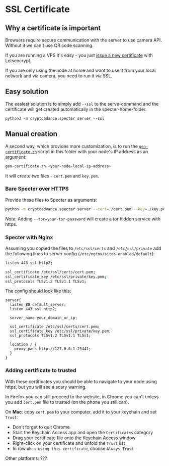 # SSL Certificate
## Why a certificate is important

Browsers require secure communication with the server to use camera API. Without it we can't use QR code scanning.

If you are running a VPS it's easy - you just [issue a new certificate](./reverse-proxy.md#adding-https) with Letsencrypt.

If you are only using the node at home and want to use it from your local network and via camera, you need to run it via SSL.

## Easy solution

The easiest solution is to simply add `--ssl` to the serve-command and the certificate will get created automatically in the specter-home-folder.
```
python3 -m cryptoadance.specter server --ssl
```

## Manual creation


A second way, which provides more customization, is to run the [`gen-certificate.sh`](gen-certificate.sh) script in this folder with your node's IP address as an argument:

```sh
gen-certificate.sh <your-node-local-ip-address>
```

It will create two files - `cert.pem` and `key.pem`.

### Bare Specter over HTTPS

Provide these files to Specter as arguments:

```sh
python -m cryptoadvance.specter server --cert=./cert.pem --key=./key.pem
```

*Note:* Adding `--tor=your-tor-password` will create a tor hidden service with https.

### Specter with Nginx

Assuming you copied the files to `/etc/ssl/certs` and `/etc/ssl/private` add the following lines to server config (`/etc/nginx/sites-enabled/default`):

```sh
listen 443 ssl http2;

ssl_certificate /etc/ssl/certs/cert.pem;
ssl_certificate_key /etc/ssl/private/key.pem;
ssl_protocols TLSv1.2 TLSv1.1 TLSv1;
```

The config should look like this:

```
server{
  listen 80 default_server;
  listen 443 ssl http2;
  
  server_name your_domain_or_ip;

  ssl_certificate /etc/ssl/certs/cert.pem;
  ssl_certificate_key /etc/ssl/private/key.pem;
  ssl_protocols TLSv1.2 TLSv1.1 TLSv1;

  location / {
    proxy_pass http://127.0.0.1:25441;
  }
}
```

### Adding certificate to trusted

With these certificates you should be able to navigate to your node using https, but you will see a scary warning.

In Firefox you can still proceed to the website, in Chrome you can't unless you add `cert.pem` file to trusted (on the phone you still can).

On **Mac**: copy `cert.pem` to your computer, add it to your keychain and set `Trust`:

- Don't forget to quit Chrome
- Start the Keychain Access app and open the `Certificates` category
- Drag your certificate file onto the Keychain Access window
- Right-click on your certificate and unfold the `Trust` list
- In row `When using this certificate`, choose `Always Trust`

Other platforms: ???
